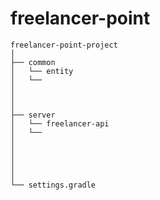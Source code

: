 # freelancer-point


```
freelancer-point-project
│
├── common
│   └── entity
│   └──
│
│
│
├── server
│   └── freelancer-api
│   └──
│
│
│
│
│
└── settings.gradle
```